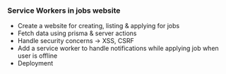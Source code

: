 ### Service Workers in jobs website

- Create a website for creating, listing & applying for jobs
- Fetch data using prisma & server actions
- Handle security concerns -> XSS, CSRF
- Add a service worker to handle notifications while applying job when user is offline
- Deployment
